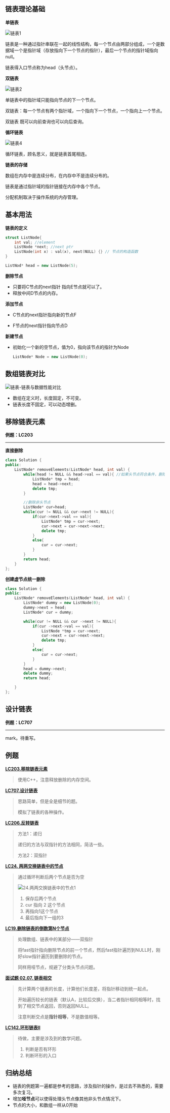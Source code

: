 ## 链表理论基础

**单链表**

![链表1](http://pic.shixiaocaia.fun/202208080645797.png)

链表是一种通过指针串联在一起的线性结构，每一个节点由两部分组成，一个是数据域一个是指针域（存放指向下一个节点的指针），最后一个节点的指针域指向null。

链表得入口节点称为head（头节点）。



**双链表**

![链表2](http://pic.shixiaocaia.fun/202208080647499.png)

单链表中的指针域只能指向节点的下一个节点。

双链表：每一个节点有两个指针域，一个指向下一个节点，一个指向上一个节点。

双链表 既可以向前查询也可以向后查询。



**循环链表**

![链表4](http://pic.shixiaocaia.fun/202208080648608.png)

循环链表，顾名思义，就是链表首尾相连。

**链表的存储**

数组在内存中是连续分布，在内存中不是连续分布的。

链表是通过指针域的指针链接在内存中各个节点。

分配机制取决于操作系统的内存管理。



## 基本用法

**链表的定义**

```cpp
struct ListNode{
    int val; //element
    ListNode *next; //next ptr
    ListNode(int x) : val(x), next(NULL) {} // 节点的构造函数
}

ListNod* head = new ListNode(5);
```

**删除节点**

- 只要将C节点的next指针 指向E节点就可以了。
- 释放中间D节点的内存。

**添加节点**

- C节点的next指针指向新的节点F

- F节点的next指针指向节点D

**新建节点**
- 初始化一个新的空节点，值为0，指向该节点的指针为Node
  ```cpp
  ListNode* Node = new ListNode(0);

## 数组链表对比

![链表-链表与数据性能对比](http://pic.shixiaocaia.fun/202208080658535.png)

- 数组在定义时，长度固定，不可变。
- 链表长度不固定，可以动态增删。

## 移除链表元素

**例题：LC203**

---

**直接删除**

```cpp
class Solution {
public:
    ListNode* removeElements(ListNode* head, int val) {
        while(head != NULL && head->val == val){ //如果头节点符合条件，删除直不符合
            ListNode* tmp = head;
            head = head->next;
            delete tmp;
        }

        //删除非头节点
        ListNode* cur=head;
        while(cur != NULL && cur->next != NULL){
            if(cur->next->val == val){
                ListNode* tmp = cur->next;
                cur->next = cur->next->next;
                delete tmp;
            }
            else{
                cur = cur->next;
            }
        }
        return head;
    }
};
```

**创建虚节点统一删除**

```cpp
class Solution {
public:
    ListNode* removeElements(ListNode* head, int val) {
        ListNode* dummy = new ListNode(0);
        dummy->next = head;
        ListNode* cur = dummy;

        while(cur != NULL && cur ->next != NULL){
            if(cur ->next->val == val){
                ListNode *tmp = cur->next;
                cur->next = cur->next->next;
                delete tmp;
            }
            else{
                cur = cur->next; 
            }
        }
        head = dummy->next;
        delete dummy;
        return head;

    }
};
```

## 设计链表

**例题：LC707**

---

mark。待重写。

## 例题

**[LC203.移除链表元素](https://leetcode.cn/problems/remove-linked-list-elements/)**

> 使用C++，注意释放删除的内存空间。

**[LC707.设计链表](https://leetcode.cn/problems/design-linked-list/)**

> 思路简单，但是全是细节的题。
>
> 模拟了链表的各种操作。

**[LC206.反转链表](https://leetcode.cn/problems/reverse-linked-list/)**

> 方法1：递归
>
> 递归的方法与双指针的方法相同，简洁一些。
>
> 方法2：双指针

**[LC24. 两两交换链表中的节点](https://leetcode.cn/problems/swap-nodes-in-pairs/)**

> 通过循环判断后两个节点是否为空
>
> ![24.两两交换链表中的节点1](D:\Code\Typorapic\202208110712982.png)
>
> 1. 保存后两个节点
> 2. cur 指向 2 这个节点
> 3. 再指向1这个节点
> 4. 最后指向下一组的3

**[LC19.删除链表的倒数第N个节点](https://leetcode.cn/problems/remove-nth-node-from-end-of-list/)**

> 处理数组、链表中的某部分——双指针
>
> 将fast指针指向删除节点的前一个节点，然后fast指针遍历到NULL时，刚好slow指针遍历到要删除的节点。
>
> 同样用哑节点，规避了分类头节点问题。

**[面试题 02.07. 链表相交](https://leetcode.cn/problems/intersection-of-two-linked-lists-lcci/)**

> 先计算两个链表的长度，计算他们长度差，将指针移动到统一起点。
>
> 开始遍历较长的链表（默认A，比较后交换），当二者指针相同相等时，找到了相交节点返回，否则返回NULL。
>
> 注意判断交点是**指针相等**，不是数值相等。

**[LC142.环形链表II](https://leetcode.cn/problems/intersection-of-two-linked-lists-lcci/)**

> 待做，主要是涉及到的数学问题。
>
> 1. 判断是否有环形
> 2. 判断环形的入口

## 归纳总结

- 链表的例题第一遍都是参考的思路，涉及指针的操作，是过去不熟悉的，需要多次复习。
- 增加**哑节点**可以使得处理头节点像其他非头节点情况下。
- 节点的大小，和数组一样从0开始
